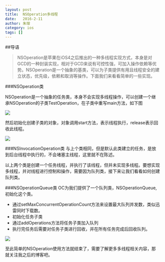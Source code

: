 ```yaml
---
layout: post
title:  NSOperation多线程
date:   2016-2-11
author: 朱琛
category: ios
tags: []
---
```


##导语

<blockquote>NSOperation是苹果在iOS4之后推出的一种多线程实现方式，本身是对GCD的一种封装实现，相对于GCD来说有可控性强，可加入操作依赖等优势。NSOperation是一个抽象的基类，可以为子类提供有用且线程安全的建立状态，优先级，依赖和取消等操作。下面我们来看看简单的一些实现。</blockquote>


###NSOperation类

NSOperation是一个抽象的任务类，本身不会实现多线程操作，可以创建一个继承NSOperation的子类TestOperation，在子类中重写main方法，如下图

![](http://ww4.sinaimg.cn/large/876dbe4fjw1f0wk274eufj20eg07pwfa.jpg)

然后初始化创建子类的对象，对象调用start方法，表示线程执行，release表示回收此线程。

![](http://ww2.sinaimg.cn/large/876dbe4fjw1f0wk30dqb1j20j30253z3.jpg)



###NSInvocationOperation类
与上个类相同，但是默认此类建立的任务，是放到后台线程中执行的，不会堵塞主线程，这里就不在陈述。

以上两个类是创建一个任务线程，并执行了该线程，但并未实现多线程。要想实现多线程，并对线程进行控制和操作，需要因为队列类，接下来让我们看看如何创建队列类。

###NSOperationQueue类
OC为我们提供了一个队列类，NSOperationQueue,初始化这个类。

* 通过setMaxConcurrentOperationCount方法来设置最大队列并发数，类似迅雷同时下载数。
* 初始化任务子类
* 通过addOperations方法将任务子类加入队列
* 执行完任务后需要对任务子类进行回收，并在所有任务完成后回收队列。

![](http://ww4.sinaimg.cn/large/876dbe4fjw1f0wk6pyob5j20ng0amgpc.jpg)





至此简单的NSOperation使用方法就结束了，需要了解更多多线程相关内容，那就关注我之后的博客吧。